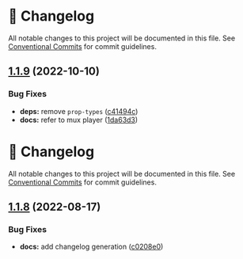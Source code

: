 <!-- markdownlint-disable --><!-- textlint-disable -->

# 📓 Changelog

All notable changes to this project will be documented in this file. See
[Conventional Commits](https://conventionalcommits.org) for commit guidelines.

## [1.1.9](https://github.com/sanity-io/sanity-plugin-mux-input/compare/v1.1.8...v1.1.9) (2022-10-10)

### Bug Fixes

- **deps:** remove `prop-types` ([c41494c](https://github.com/sanity-io/sanity-plugin-mux-input/commit/c41494c2addba0307008cff5e0677ca3d797a9b1))
- **docs:** refer to mux player ([1da63d3](https://github.com/sanity-io/sanity-plugin-mux-input/commit/1da63d380b84b9461d2e735e495887b27b9aaa82))

# 📓 Changelog

All notable changes to this project will be documented in this file. See
[Conventional Commits](https://conventionalcommits.org) for commit guidelines.

## [1.1.8](https://github.com/sanity-io/sanity-plugin-mux-input/compare/v1.1.7...v1.1.8) (2022-08-17)

### Bug Fixes

- **docs:** add changelog generation ([c0208e0](https://github.com/sanity-io/sanity-plugin-mux-input/commit/c0208e0644463fe0121df1594197eebc6e18ab72))
